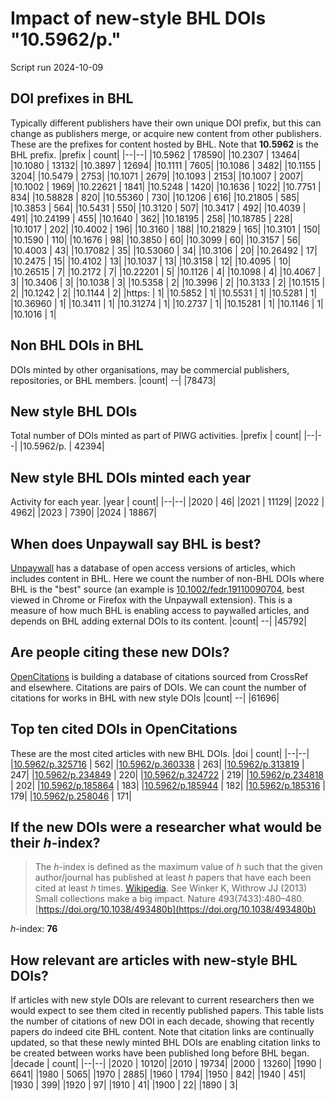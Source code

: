 # Impact of new-style BHL DOIs "10.5962/p."
Script run 2024-10-09

## DOI prefixes in BHL
Typically different publishers have their own unique DOI prefix, but this can change as publishers merge, or acquire new content from other publishers. These are the prefixes for content hosted by BHL. Note that **10.5962** is the BHL prefix.
|prefix | count|
|--|--|
|10.5962 | 178590|
|10.2307 | 13464|
|10.1080 | 13132|
|10.3897 | 12694|
|10.1111 | 7605|
|10.1086 | 3482|
|10.1155 | 3204|
|10.5479 | 2753|
|10.1071 | 2679|
|10.1093 | 2153|
|10.1007 | 2007|
|10.1002 | 1969|
|10.22621 | 1841|
|10.5248 | 1420|
|10.1636 | 1022|
|10.7751 | 834|
|10.58828 | 820|
|10.55360 | 730|
|10.1206 | 616|
|10.21805 | 585|
|10.3853 | 564|
|10.5431 | 550|
|10.3120 | 507|
|10.3417 | 492|
|10.4039 | 491|
|10.24199 | 455|
|10.1640 | 362|
|10.18195 | 258|
|10.18785 | 228|
|10.1017 | 202|
|10.4002 | 196|
|10.3160 | 188|
|10.21829 | 165|
|10.3101 | 150|
|10.1590 | 110|
|10.1676 | 98|
|10.3850 | 60|
|10.3099 | 60|
|10.3157 | 56|
|10.4003 | 43|
|10.17082 | 35|
|10.53060 | 34|
|10.3106 | 20|
|10.26492 | 17|
|10.2475 | 15|
|10.4102 | 13|
|10.1037 | 13|
|10.3158 | 12|
|10.4095 | 10|
|10.26515 | 7|
|10.2172 | 7|
|10.22201 | 5|
|10.1126 | 4|
|10.1098 | 4|
|10.4067 | 3|
|10.3406 | 3|
|10.1038 | 3|
|10.5358 | 2|
|10.3996 | 2|
|10.3133 | 2|
|10.1515 | 2|
|10.1242 | 2|
|10.1144 | 2|
|https: | 1|
|10.5852 | 1|
|10.5531 | 1|
|10.5281 | 1|
|10.36960 | 1|
|10.3411 | 1|
|10.31274 | 1|
|10.2737 | 1|
|10.15281 | 1|
|10.1146 | 1|
|10.1016 | 1|


## Non BHL DOIs in BHL
DOIs minted by other organisations, may be commercial publishers, repositories, or BHL members.
|count|
--|
|78473|


## New style BHL DOIs
Total number of DOIs minted as part of PIWG activities.
|prefix | count|
|--|--|
|10.5962/p. | 42394|


## New style BHL DOIs minted each year
Activity for each year.
|year | count|
|--|--|
|2020 | 46|
|2021 | 11129|
|2022 | 4962|
|2023 | 7390|
|2024 | 18867|


## When does Unpaywall say BHL is best?
[Unpaywall](https://unpaywall.org/) has a database of open access versions of articles, which includes content in BHL. Here we count the number of non-BHL DOIs where BHL is the "best" source (an example is [10.1002/fedr.19110090704](http://doi.org/10.1002/fedr.19110090704), best viewed in Chrome or Firefox with the Unpaywall extension). This is a measure of how much BHL is enabling access to paywalled articles, and depends on BHL adding external DOIs to its content.
|count|
--|
|45792|


## Are people citing these new DOIs?
[OpenCitations](http://opencitations.net) is building a database of citations sourced from CrossRef and elsewhere. Citations are pairs of DOIs. We can count the number of citations for works in BHL with new style DOIs
|count|
--|
|61696|


## Top ten cited DOIs in OpenCitations
These are the most cited articles with new BHL DOIs.
|doi | count|
|--|--|
|[10.5962/p.325716](https://doi.org/10.5962/p.325716) | 562|
|[10.5962/p.360338](https://doi.org/10.5962/p.360338) | 263|
|[10.5962/p.313819](https://doi.org/10.5962/p.313819) | 247|
|[10.5962/p.234849](https://doi.org/10.5962/p.234849) | 220|
|[10.5962/p.324722](https://doi.org/10.5962/p.324722) | 219|
|[10.5962/p.234818](https://doi.org/10.5962/p.234818) | 202|
|[10.5962/p.185864](https://doi.org/10.5962/p.185864) | 183|
|[10.5962/p.185944](https://doi.org/10.5962/p.185944) | 182|
|[10.5962/p.185316](https://doi.org/10.5962/p.185316) | 179|
|[10.5962/p.258046](https://doi.org/10.5962/p.258046) | 171|


## If the new DOIs were a researcher what would be their _h_-index?
> The _h_-index is defined as the maximum value of _h_ such that the given author/journal has published at least _h_ papers that have each been cited at least _h_ times. [Wikipedia](https://en.wikipedia.org/wiki/H-index). See Winker K, Withrow JJ (2013) Small collections make a big impact. Nature 493(7433):480–480. [https://doi.org/10.1038/493480b](https://doi.org/10.1038/493480b)

_h_-index: **76**

## How relevant are articles with new-style BHL DOIs?
If articles with new style DOIs are relevant to current researchers then we would expect to see them cited in recently published papers. This table lists the number of citations of new DOI in each decade, showing that recently papers do indeed cite BHL content. Note that citation links are continually updated, so that these newly minted BHL DOIs are enabling citation links to be created between works have been published long before BHL began.
|decade | count|
|--|--|
|2020 | 10120|
|2010 | 19734|
|2000 | 13260|
|1990 | 6641|
|1980 | 5065|
|1970 | 2885|
|1960 | 1794|
|1950 | 842|
|1940 | 451|
|1930 | 399|
|1920 | 97|
|1910 | 41|
|1900 | 22|
|1890 | 3|


